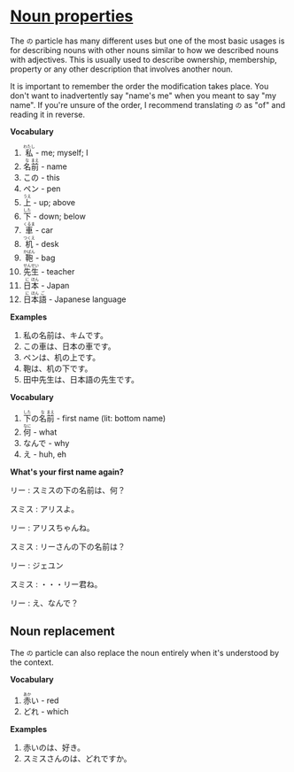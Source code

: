 # [Noun properties](http://www.guidetojapanese.org/learn/complete/no_particle)

The `の` particle has many different uses but one of the most basic usages is for describing nouns with other nouns similar to how we described nouns with adjectives. This is usually used to describe ownership, membership, property or any other description that involves another noun.

It is important to remember the order the modification takes place. You don't want to inadvertently say "name's me" when you meant to say "my name". If you're unsure of the order, I recommend translating `の` as "of" and reading it in reverse.

__Vocabulary__

1. <ruby>私<rt>わたし</rt></ruby> - me; myself; I
1. <ruby>名<rt>な</rt>前<rt>まえ</rt></ruby> - name
1. この - this
1. ペン - pen
1. <ruby>上<rt>うえ</rt></ruby> - up; above
1. <ruby>下<rt>した</rt></ruby> - down; below
1. <ruby>車<rt>くるま</rt></ruby> - car
1. <ruby>机<rt>つくえ</rt></ruby> - desk
1. <ruby>鞄<rt>かばん</rt></ruby> - bag
1. <ruby>先<rt>せん</rt>生<rt>せい</rt></ruby> - teacher
1. <ruby>日<rt>に</rt>本<rt>ほん</rt></ruby> - Japan
1. <ruby>日<rt>に</rt>本<rt>ほん</rt>語<rt>ご</rt></ruby> - Japanese language

__Examples__

1. 私の名前は、キムです。
1. この車は、日本の車です。
1. ペンは、机の上です。
1. 鞄は、机の下です。
1. 田中先生は、日本語の先生です。

__Vocabulary__

1. <ruby>下<rt>した</rt>の<rt></rt>名<rt>な</rt>前<rt>まえ</rt></ruby> - first name (lit: bottom name)
1. <ruby>何<rt>なに</rt></ruby> - what
1. なんで - why
1. え - huh, eh

__What's your first name again?__

リー : スミスの下の名前は、何？

スミス : アリスよ。

リー : アリスちゃんね。

スミス : リーさんの下の名前は？

リー : ジェユン

スミス : ・・・リー君ね。

リー : え、なんで？

## Noun replacement

The `の` particle can also replace the noun entirely when it's understood by the context.

__Vocabulary__

1. <ruby>赤<rt>あか</rt>い</ruby> - red
1. どれ - which

__Examples__

1. 赤いのは、好き。
1. スミスさんのは、どれですか。